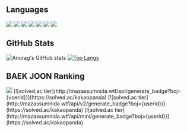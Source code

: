 <h2>
  Languages
</h2>
<div>
  <img src="https://img.shields.io/badge/C-ab0d0d?style=flat-square&logo=C&logoColor=white"/>
  <img src="https://img.shields.io/badge/C++-ca1414?style=flat-square&logo=c%2B%2B&logoColor=white"/>
  <img src="https://img.shields.io/badge/JavaScript-F7DF1E?style=flat-square&logo=JavaScript&logoColor=black"/>
  <img src="https://img.shields.io/badge/Java-25d807?style=flat-square&logo=JAVA&logoColor=black"/>
  <img src="https://img.shields.io/badge/Android-21b508?style=flat-square&logo=Android&logoColor=white"/>
  <img src="https://img.shields.io/badge/HTML5-1572B6?style=flat-square&logo=HTML5&logoColor=white"/>
  <img src="https://img.shields.io/badge/CSS3-125e95?style=flat-square&logo=CSS3&logoColor=white"/>
  <br>
</div>
<h2>
  GitHub Stats
</h2>
            
![Anurag's GitHub stats](https://github-readme-stats.vercel.app/api?username=kakaopanda&show_icons=true&theme=github_dark)
[![Top Langs](https://github-readme-stats.vercel.app/api/top-langs/?username=kakaopanda&count_private=true&langs_count=3&theme=github_dark)](https://github.com/anuraghazra/github-readme-stats)
 
 <h2>
  BAEK JOON Ranking
</h2>
 
<img src="http://mazassumnida.wtf/api/mini/generate_badge?boj=kakaopanda">
[![solved.ac tier](http://mazassumnida.wtf/api/generate_badge?boj={userid})](https://solved.ac/kakaopanda)
[![solved.ac tier](http://mazassumnida.wtf/api/v2/generate_badge?boj={userid})](https://solved.ac/kakaopanda)
[![solved.ac tier](http://mazassumnida.wtf/api/mini/generate_badge?boj={userid})](https://solved.ac/kakaopanda)
